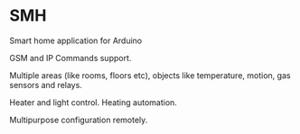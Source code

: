 # SMH

Smart home application for Arduino

GSM and IP Commands support.

Multiple areas (like rooms, floors etc), objects like temperature, motion, gas sensors and relays.

Heater and light control. Heating automation.

Multipurpose configuration remotely.

